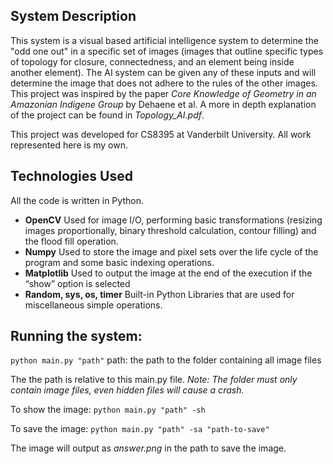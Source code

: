 ## System Description
This system is a visual based artificial intelligence system to determine the "odd one out" in a specific set of images (images that outline specific types of topology for closure, connectedness, and an element being inside another element). The AI system can be given any of these inputs and will determine the image that does not adhere to the rules of the other images. This project was inspired by the paper *Core Knowledge of Geometry in an Amazonian Indigene Group* by Dehaene et al. A more in depth explanation of the project can be found in *Topology_AI.pdf*. 

This project was developed for CS8395 at Vanderbilt University. All work represented here is my own. 

## Technologies Used
All the code is written in Python.
* **OpenCV** Used for image I/O, performing basic transformations (resizing images proportionally, binary threshold calculation, contour filling) and the flood fill operation.
* **Numpy** Used to store the image and pixel sets over the life cycle of the program and some basic indexing operations.
* **Matplotlib** Used to output the image at the end of the execution if the “show” option is selected
* **Random, sys, os, timer** Built-in Python Libraries that are used for miscellaneous simple operations.



## Running the system:
`python main.py "path"`
    path: the path to the folder containing all image files

The the path is relative to this main.py file.
*Note: The folder must only contain image files, even hidden files will cause a crash.*

To show the image:
`python main.py "path" -sh`

To save the image:
`python main.py "path" -sa "path-to-save"`

The image will output as *answer.png* in the path to save the image.